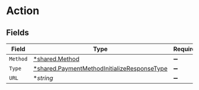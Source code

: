 # Action


## Fields

| Field                                                                                                            | Type                                                                                                             | Required                                                                                                         | Description                                                                                                      | Example                                                                                                          |
| ---------------------------------------------------------------------------------------------------------------- | ---------------------------------------------------------------------------------------------------------------- | ---------------------------------------------------------------------------------------------------------------- | ---------------------------------------------------------------------------------------------------------------- | ---------------------------------------------------------------------------------------------------------------- |
| `Method`                                                                                                         | [*shared.Method](../../../pkg/models/shared/method.md)                                                           | :heavy_minus_sign:                                                                                               | N/A                                                                                                              | GET                                                                                                              |
| `Type`                                                                                                           | [*shared.PaymentMethodInitializeResponseType](../../../pkg/models/shared/paymentmethodinitializeresponsetype.md) | :heavy_minus_sign:                                                                                               | N/A                                                                                                              | redirect                                                                                                         |
| `URL`                                                                                                            | **string*                                                                                                        | :heavy_minus_sign:                                                                                               | N/A                                                                                                              | www.example.com/payments/finalize                                                                                |